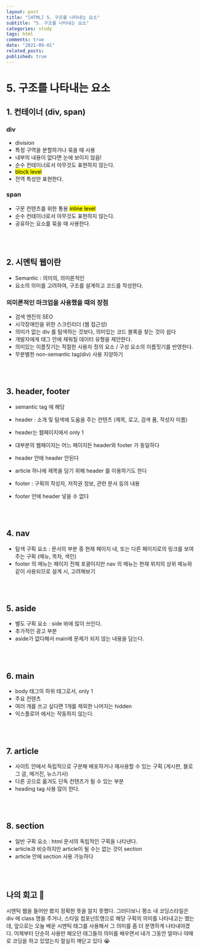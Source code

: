 ```yaml
---
layout: post
title: "[HTML] 5. 구조를 나타내는 요소"
subtitle: "5. 구조를 나타내는 요소"
categories: study
tags: html
comments: true
date: "2021-09-01"
related_posts:
published: true
---
```


# 5. 구조를 나타내는 요소

## 1. 컨테이너 (div, span)
### div
- division
- 특정 구역을 분할하거나 묶을 때 사용
- 내부의 내용이 없다면 눈에 보이지 않음!
- 순수 컨테이너로서 아무것도 표현하지 않는다.
- <mark>block level</mark>
- 전역 특성만 표현한다.

### span
- 구문 컨텐츠를 위한 통용 <mark>inline level</mark>
- 순수 컨테이너로서 아무것도 표현하지 않는다.
- 공유하는 요소를 묶을 때 사용한다.


<br><br>

## 2. 시멘틱 웹이란
- Semantic : 의미의, 의미론적인
- 요소의 의미를 고려하여, 구조를 설계하고 코드를 작성한다.

### 의미론적인 마크업을 사용했을 때의 장점
- 검색 엔진의 SEO
- 시각장애인을 위한 스크린리더 (웹 접근성)
- 의미가 없는 div 를 탐색하는 것보다, 의미있는 코드 블록을 찾는 것이 쉽다
- 개발자에게 태그 안에 채워질 데이터 유형을 제안한다.
- 의미있는 이름짓기는 적절한 사용자 정의 요소 / 구성 요소의 이름짓기를 반영한다.
- 무분별한 non-semantic tag(div) 사용 지양하기

<br><br>

## 3. header, footer

- semantic tag 에 해당

- header : 소개 및 탐색에 도움을 주는 컨텐츠 (제목, 로고, 검색 폼, 작성자 이름)
- header는 웹페이지에서 only 1
- 대부분의 웹페이지는 어느 페이지든 header와 footer 가 동일하다
- header 안에 header 안된다
- article 하나에 제목을 담기 위해 header 를 이용하기도 한다
- footer : 구획의 작성자, 저작권 정보, 관련 문서 등의 내용
- footer 안에 header 넣을 수 없다

<br><br>


## 4. nav

- 탐색 구획 요소 : 문서의 부분 중 현재 페이지 내, 또는 다른 페이지로의 링크를 보여주는 구획 (메뉴, 목차, 색인)
- footer 의 메뉴는 페이지 전체 포괄이지만 nav 의 메뉴는 현재 위치의 상위 메뉴와 같이 사용되므로 설계 시, 고려해보기


<br><br>

## 5. aside
- 별도 구획 요소 : side 바에 많이 쓰인다.
- 추가적인 광고 부분
- aside가 없다해서 main에 문제가 되지 않는 내용을 담는다.


<br><br>

## 6. main
- body 태그의 하위 태그로서, only 1
- 주요 컨텐츠
- 여러 개를 쓰고 싶다면 1개를 제외한 나머지는 hidden
- 익스플로어 에서는 작동하지 않는다.


<br><br>

## 7. article
- 사이트 안에서 독립적으로 구분해 배포하거나 재사용할 수 있는 구획 (게시판, 블로그 글, 메거진, 뉴스기사)
- 다른 곳으로 옮겨도 단독 컨텐츠가 될 수 있는 부분
- heading tag 사용 많이 한다.

<br><br>

## 8. section
- 일반 구획 요소 : html 문서의 독립적인 구획을 나타낸다.
- article과 비슷하지만 article이 될 수는 없는 것이 section
- article 안에 section 사용 가능하다



<br><br>


## 나의 회고 🤫
시멘틱 웹을 들어만 봤지 정확한 뜻을 알지 못했다. 
그러다보니 평소 내 코딩스타일은 div 에 class 명을 주거나, 스타일 컴포넌트명으로 해당 구획의 의미를 나타내고는 했는데,
앞으로는 오늘 배운 시멘틱 태그를 사용해서 그 의미를 좀 더 분명하게 나타내야겠다.
어제부터 단순히 사용만 해오던 태그들의 의미를 배우면서 내가 그동안 얼마나 야매로 코딩을 하고 있었는지 절실히 깨닫고 있다 😭

